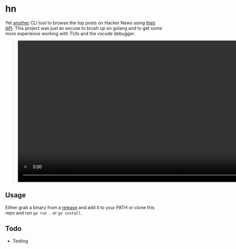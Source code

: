 # hn
Yet [another](https://github.com/donnemartin/haxor-news) CLI tool to browse the top posts on Hacker News using [their API](https://github.com/HackerNews/API). This project was just an excuse to brush up on golang and to get some more experience working with TUIs and the vscode debugger.

> <video src="https://github.com/dominickp/hn/assets/4555880/aab9d893-4ad0-413b-b926-4ef076ed7f0c" width=896>

## Usage

Either grab a binary from a [release](https://github.com/dominickp/hn/releases) and add it to your PATH or clone this repo and run `go run .` or `go install`.

## Todo
- Testing
